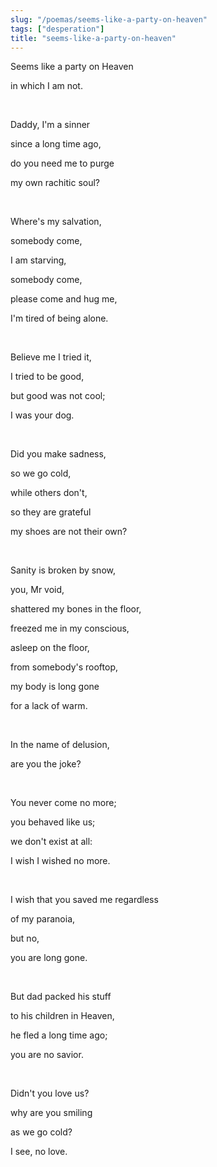 ```yaml
---
slug: "/poemas/seems-like-a-party-on-heaven"
tags: ["desperation"]
title: "seems-like-a-party-on-heaven"
---
```

Seems like a party on Heaven

in which I am not.

&nbsp;

Daddy, I'm a sinner

since a long time ago,

do you need me to purge

my own rachitic soul?

&nbsp;

Where's my salvation,

somebody come,

I am starving,

somebody come,

please come and hug me,

I'm tired of being alone.

&nbsp;

Believe me I tried it,

I tried to be good,

but good was not cool;

I was your dog.

&nbsp;

Did you make sadness,

so we go cold,

while others don't,

so they are grateful

my shoes are not their own?

&nbsp;

Sanity is broken by snow,

you, Mr void,

shattered my bones in the floor,

freezed me in my conscious,

asleep on the floor,

from somebody's rooftop,

my body is long gone

for a lack of warm.

&nbsp;

In the name of delusion,

are you the joke?

&nbsp;

You never come no more;

you behaved like us;

we don't exist at all:

I wish I wished no more.

&nbsp;

I wish that you saved me regardless

of my paranoia,

but no,

you are long gone.

&nbsp;

But dad packed his stuff

to his children in Heaven,

he fled a long time ago;

you are no savior.

&nbsp;

Didn't you love us?

why are you smiling

as we go cold?

I see, no love.